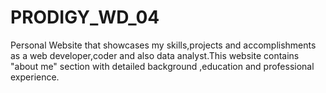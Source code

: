 # PRODIGY_WD_04
Personal Website that showcases my skills,projects and accomplishments as a web developer,coder and also data analyst.This website contains "about me" section with detailed background ,education and professional experience.
